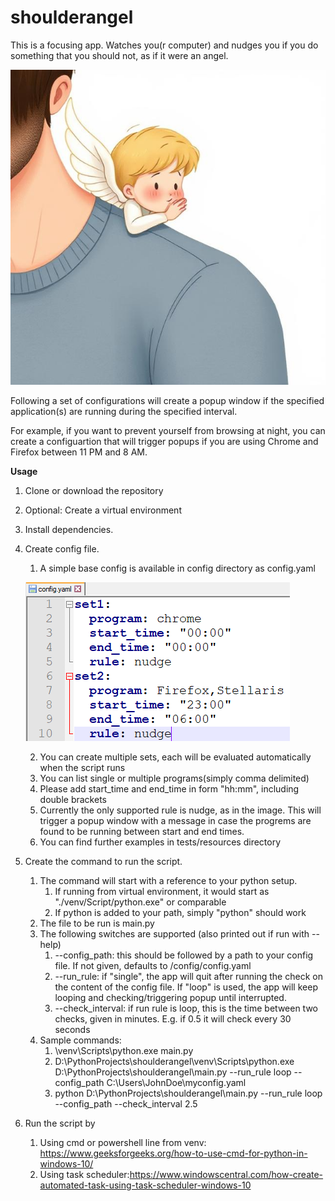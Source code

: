 # shoulderangel
This is a focusing app. Watches you(r computer) and nudges you if you do something that you should not, as if it were an angel.

![Alt text](/images/sa1.png)

Following a set of configurations will create a popup window if the specified application(s) are running during the specified interval.

For example, if you want to prevent yourself from browsing at night, you can create a configuartion that will trigger popups if you are using Chrome and Firefox between 11 PM and 8 AM.

**Usage**
1. Clone or download the repository
2. Optional: Create a virtual environment
3. Install dependencies.
4. Create config file.
   1. A simple base config is available in config directory as config.yaml
      
   ![Alt text](/images/config_example_1.png)
   
   2. You can create multiple sets, each will be evaluated automatically when the script runs
   3. You can list single or multiple programs(simply comma delimited)
   4. Please add start_time and end_time in form "hh:mm", including double brackets
   5. Currently the only supported rule is nudge, as in the image. This will trigger a popup window with a message in case the progrems are found to be running between start and end times.
   6. You can find further examples in tests/resources directory
6. Create the command to run the script.
   1. The command will start with a reference to your python setup.
      1. If running from virtual environment, it would start as "./venv/Script/python.exe" or comparable
      2. If python is added to your path, simply "python" should work
   2. The file to be run is main.py
   3. The following switches are supported (also printed out if run with --help)
      1. --config_path: this should be followed by a path to your config file. If not given, defaults to /config/config.yaml
      2. --run_rule: if "single", the app will quit after running the check on the content of the config file. If "loop" is used, the app will keep looping and checking/triggering popup until interrupted.
      3. --check_interval: if run rule is loop, this is the time between two checks, given in minutes. E.g. if 0.5 it will check every 30 seconds
   4. Sample commands:
      1. \venv\Scripts\python.exe main.py
      2. D:\PythonProjects\shoulderangel\venv\Scripts\python.exe D:\PythonProjects\shoulderangel\main.py --run_rule loop --config_path C:\Users\JohnDoe\myconfig.yaml
      3. python D:\PythonProjects\shoulderangel\main.py --run_rule loop --config_path --check_interval 2.5
7. Run the script by
   1. Using cmd or powershell line from venv:
   https://www.geeksforgeeks.org/how-to-use-cmd-for-python-in-windows-10/
   2. Using task scheduler:https://www.windowscentral.com/how-create-automated-task-using-task-scheduler-windows-10
